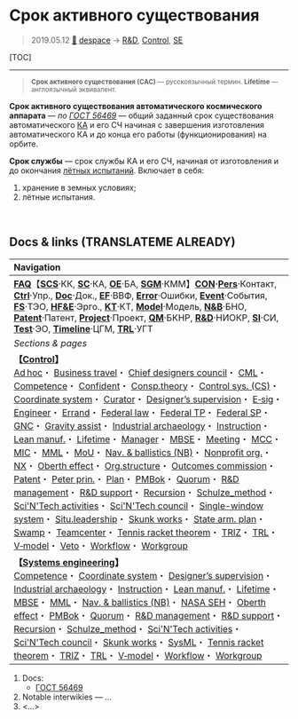 # Срок активного существования
> 2019.05.12 [🚀](../index/index.md) [despace](index.md) → [R&D](rnd.md), [Control](control.md), [SE](se.md)

[TOC]

---

> <small>**Срок активного существования (САС)** — русскоязычный термин. **Lifetime** — англоязычный эквивалент.</small>

**Срок активного существования автоматического космического аппарата** — *по [ГОСТ 56469](гост_56469.md)* — общий заданный срок существования автоматического [КА](sc.md) и его СЧ начиная с завершения изготовления автоматического КА и до конца его работы (функционирования) на орбите.

**Срок службы** — срок службы КА и его СЧ, начиная от изготовления и до окончания [лётных испытаний](rnd_e.md). Включает в себя:

   1. хранение в земных условиях;
   1. лётные испытания.



<p style="page-break-after:always"> </p>

## Docs & links (TRANSLATEME ALREADY)
|Navigation|
|:--|
|**[FAQ](faq.md)**【**[SCS](scs.md)**·КК, **[SC](sc.md)**·КА, **[OE](oe.md)**·БА, **[SGM](sgm.md)**·КММ】**[CON](contact.md)·[Pers](person.md)**·Контакт, **[Ctrl](control.md)**·Упр., **[Doc](doc.md)**·Док., **[EF](ef.md)**·ВВФ, **[Error](error.md)**·Ошибки, **[Event](event.md)**·События, **[FS](fs.md)**·ТЭО, **[HF&E](hfe.md)**·Эрго., **[KT](kt.md)**·КТ, **[Model](model.md)**·Модель, **[N&B](nnb.md)**·БНО, **[Patent](патент.md)**·Патент, **[Project](project.md)**·Проект, **[QM](qm.md)**·БКНР, **[R&D](rnd.md)**·НИОКР, **[SI](si.md)**·СИ, **[Test](test.md)**·ЭО, **[Timeline](timeline.md)**·ЦГМ, **[TRL](trl.md)**·УГТ|
|*Sections & pages*|
|**【[Control](Control.md)】**<br> [Ad hoc](ad_hoc.md)・ [Business travel](business_travel.md)・ [Chief designers council](cocd.md)・ [CML](cml.md)・ [Competence](competence.md)・ [Confident](confident.md)・ [Consp.theory](consp_theory.md)・ [Control sys. (CS)](cs.md)・ [Coordinate system](coord_sys.md)・ [Curator](curator.md)・ [Designer’s supervision](des_spv.md)・ [E‑sig](esig.md)・ [Engineer](se.md)・ [Errand](errand.md)・ [Federal law](fed_law.md)・ [Federal TP](fed_tp.md)・ [Federal SP](fed_sp.md)・ [GNC](gnc.md)・ [Gravity assist](gravass.md)・ [Industrial archaeology](ind_arch.md)・ [Instruction](instruction.md)・ [Lean manuf.](lean_man.md)・ [Lifetime](lifetime.md)・ [Manager](manager.md)・ [MBSE](mbse.md)・ [Meeting](meeting.md)・ [MCC](scs.md)・ [MIC](mic.md)・ [MML](mml.md)・ [MoU](mou.md)・ [Nav. & ballistics (NB)](nnb.md)・ [Nonprofit org.](nonprof_org.md)・ [NX](nx.md)・ [Oberth effect](oberth_eff.md)・ [Org.structure](orgstruct.md)・ [Outcomes commission](outccom.md)・ [Patent](patent_res.md)・ [Peter prin.](peter_principle.md)・ [Plan](plan.md)・ [PMBok](pmbok.md)・ [Quorum](quorum.md)・ [R&D management](mgmt.md)・ [R&D support](rnd_support.md)・ [Recursion](recurs.md)・ [Schulze_method](schulze_method.md)・ [Sci'N'Tech activities](st_act.md)・ [Sci'N'Tech council](satc.md)・ [Single-window system](sw_sys.md)・ [Situ.leadership](situ_leadership.md)・ [Skunk works](skunk_works.md)・ [State arm. plan](plan_sa.md)・ [Swamp](swamp.md)・ [Teamcenter](teamcenter.md)・ [Tennis racket theorem](tr_theorem.md)・ [TRIZ](triz.md)・ [TRL](trl.md)・ [V‑model](v_model.md)・ [Veto](veto.md)・ [Workflow](workflow.md)・ [Workgroup](wg.md)|
|**【[Systems engineering](se.md)】**<br> [Competence](competence.md)・ [Coordinate system](coord_sys.md)・ [Designer’s supervision](des_spv.md)・ [Industrial archaeology](ind_arch.md)・ [Instruction](instruction.md)・ [Lean manuf.](lean_man.md)・ [Lifetime](lifetime.md)・ [MBSE](mbse.md)・ [MML](mml.md)・ [Nav. & ballistics (NB)](nnb.md)・ [NASA SEH](nasa_seh.md)・ [Oberth effect](oberth_eff.md)・ [PMBok](pmbok.md)・ [Quorum](quorum.md)・ [R&D management](mgmt.md)・ [R&D support](rnd_support.md)・ [Recursion](recurs.md)・ [Schulze_method](schulze_method.md)・ [Sci'N'Tech activities](st_act.md)・ [Sci'N'Tech council](satc.md)・ [Skunk works](skunk_works.md)・ [SysML](sysml.md)・ [Tennis racket theorem](tr_theorem.md)・ [TRIZ](triz.md)・ [TRL](trl.md)・ [V‑model](v_model.md)・ [Workflow](workflow.md)・ [Workgroup](wg.md)|

   1. Docs:
      - [ГОСТ 56469](гост_56469.md)
   1. Notable interwikies — …
   1. <…>
